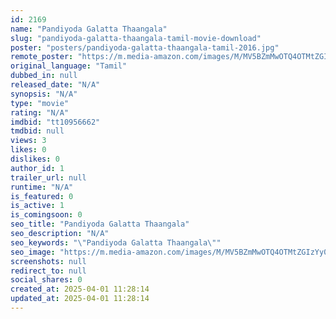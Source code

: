 ```yaml
---
id: 2169
name: "Pandiyoda Galatta Thaangala"
slug: "pandiyoda-galatta-thaangala-tamil-movie-download"
poster: "posters/pandiyoda-galatta-thaangala-tamil-2016.jpg"
remote_poster: "https://m.media-amazon.com/images/M/MV5BZmMwOTQ4OTMtZGIzYy00OGYzLTk1NmMtY2UzNWE3MjA0YjdjXkEyXkFqcGdeQXVyMzYxOTQ3MDg@._V1_SX300.jpg"
original_language: "Tamil"
dubbed_in: null
released_date: "N/A"
synopsis: "N/A"
type: "movie"
rating: "N/A"
imdbid: "tt10956662"
tmdbid: null
views: 3
likes: 0
dislikes: 0
author_id: 1
trailer_url: null
runtime: "N/A"
is_featured: 0
is_active: 1
is_comingsoon: 0
seo_title: "Pandiyoda Galatta Thaangala"
seo_description: "N/A"
seo_keywords: "\"Pandiyoda Galatta Thaangala\""
seo_image: "https://m.media-amazon.com/images/M/MV5BZmMwOTQ4OTMtZGIzYy00OGYzLTk1NmMtY2UzNWE3MjA0YjdjXkEyXkFqcGdeQXVyMzYxOTQ3MDg@._V1_SX300.jpg"
screenshots: null
redirect_to: null
social_shares: 0
created_at: 2025-04-01 11:28:14
updated_at: 2025-04-01 11:28:14
---
```


